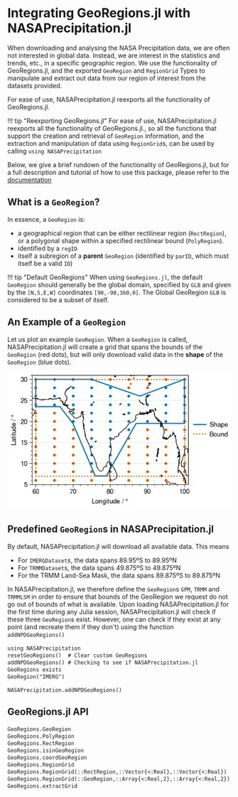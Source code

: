 # Integrating GeoRegions.jl with NASAPrecipitation.jl

When downloading and analysing the NASA Precipitation data, we are often not interested in global data.  Instead, we are interest in the statistics and trends, etc., in a specific geographic region.  We use the functionality of GeoRegions.jl, and the exported `GeoRegion` and `RegionGrid` Types to manipulate and extract out data from our region of interest from the datasets provided.

For ease of use, NASAPrecipitation.jl reexports all the functionality of GeoRegions.jl.

!!! tip "Reexporting GeoRegions.jl"
    For ease of use, NASAPrecipitation.jl reexports all the functionality of GeoRegions.jl., so all the functions that support the creation and retrieval of `GeoRegion` information, and the extraction and manipulation of data using `RegionGrid`s, can be used by calling `using NASAPrecipitation`

Below, we give a brief rundown of the functionality of GeoRegions.jl, but for a full description and tutorial of how to use this package, please refer to the [documentation](https://juliaclimate.github.io/GeoRegions.jl)

## What is a `GeoRegion`?

In essence, a `GeoRegion` is:
* a geographical region that can be either rectilinear region (`RectRegion`), or a polygonal shape within a specified rectilinear bound (`PolyRegion`).
* identified by a `regID`
* itself a subregion of a **parent** `GeoRegion` (identified by `parID`, which must itself be a valid `ID`)

!!! tip "Default GeoRegions"
    When using `GeoRegions.jl`, the default `GeoRegion` should generally be the global domain, specified by `GLB` and given by the `[N,S,E,W]` coordinates `[90,-90,360,0]`.  The Global GeoRegion `GLB` is considered to be a subset of itself.

## An Example of a `GeoRegion`

Let us plot an example `GeoRegion`. When a `GeoRegion` is called, NASAPrecipitation.jl will create a grid that spans the bounds of the `GeoRegion` (red dots), but will only download valid data in the **shape** of the `GeoRegion` (blue dots).

![regiongrid](regiongrid.png)

## Predefined `GeoRegion`s in NASAPrecipitation.jl

By default, NASAPrecipitation.jl will download all available data.  This means
* For `IMERGDataset`s, the data spans 89.95ºS to 89.95ºN
* For `TRMMDataset`s, the data spans 49.875ºS to 49.875ºN
* For the TRMM Land-Sea Mask, the data spans 89.875ºS to 89.875ºN

In NASAPrecipitation.jl, we therefore define the `GeoRegion`s `GPM`, `TRMM` and `TRMMLSM` in order to ensure that bounds of the GeoRegion we request do not go out of bounds of what is available.  Upon loading NASAPrecipitation.jl for the first time during any Julia session, NASAPrecipitation.jl will check if these three `GeoRegion`s exist.  However, one can check if they exist at any point (and recreate them if they don't) using the function `addNPDGeoRegions()`

```@repl
using NASAPrecipitation
resetGeoRegions()  # Clear custom GeoRegions
addNPDGeoRegions() # Checking to see if NASAPrecipitation.jl GeoRegions exists
GeoRegion("IMERG")
```

```@docs
NASAPrecipitation.addNPDGeoRegions()
```

## GeoRegions.jl API

```@docs
GeoRegions.GeoRegion
GeoRegions.PolyRegion
GeoRegions.RectRegion
GeoRegions.isinGeoRegion
GeoRegions.coordGeoRegion
GeoRegions.RegionGrid
GeoRegions.RegionGrid(::RectRegion,::Vector{<:Real},::Vector{<:Real})
GeoRegions.RegionGrid(::GeoRegion,::Array{<:Real,2},::Array{<:Real,2})
GeoRegions.extractGrid
```